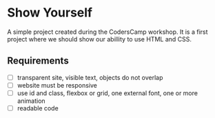 # Show Yourself

A simple project created during the CodersCamp workshop. It is a first project where we should show our abillity to use HTML and CSS.

## Requirements

- [ ] transparent site, visible text, objects do not overlap
- [ ] website must be responsive
- [ ] use id and class, flexbox or grid, one external font, one or more animation
- [ ] readable code

